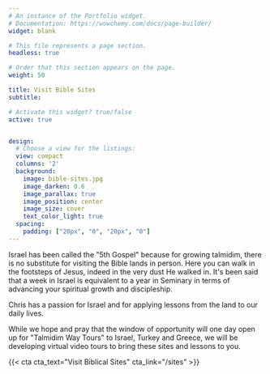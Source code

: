 ```yaml
---
# An instance of the Portfolio widget.
# Documentation: https://wowchemy.com/docs/page-builder/
widget: blank

# This file represents a page section.
headless: true

# Order that this section appears on the page.
weight: 50

title: Visit Bible Sites
subtitle:

# Activate this widget? true/false
active: true


design:
  # Choose a view for the listings:
  view: compact
  columns: '2'
  background:
    image: bible-sites.jpg
    image_darken: 0.6
    image_parallax: true
    image_position: center
    image_size: cover
    text_color_light: true
  spacing:
    padding: ["20px", "0", "20px", "0"]
---
```


Israel has been called the "5th Gospel" because for growing talmidim, there is no substitute for visiting the Bible lands in person.  Here you can walk in the footsteps of Jesus, indeed in the very dust He walked in.  It's been said that a week in Israel is equivalent to a year in Seminary in terms of advancing your spiritual growth and discipleship.

Chris has a passion for Israel and for applying lessons from the land to our daily lives.   

While we hope and pray that the window of opportunity will one day open up for "Talmidim Way Tours" to Israel, Turkey and Greece, we will be developing virtual video tours to bring these sites and lessons to you.

{{< cta cta_text="Visit Biblical Sites" cta_link="/sites" >}}
